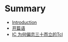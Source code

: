 # Summary

* [Introduction](README.md)
* [开篇语](./chapter/preface.md)
* [IC 为何偏恋三十而立的Tcl](./chapter/IC_loves_Tcl.md)

